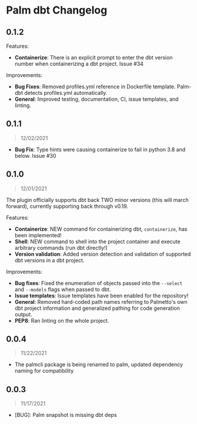 # Palm dbt Changelog

## 0.1.2
Features:
- **Containerize**: There is an explicit prompt to enter the dbt version number when containerizing a dbt project. Issue #34

Improvements:
- **Bug Fixes**: Removed profiles.yml reference in Dockerfile template. Palm-dbt detects profiles.yml automatically. 
- **General**: Improved testing, documentation, CI, issue templates, and linting.


## 0.1.1

> 12/02/2021

- **Bug Fix**: Type hints were causing containerize to fail in python 3.8 and below. Issue #30
## 0.1.0

> 12/01/2021

The plugin officially supports dbt back TWO minor versions (this will march forward), currently supporting back through v0.19.

Features:
- **Containerize**: NEW command for containerizing dbt, `containerize`, has been implemented!
- **Shell**: NEW command to shell into the project container and execute arbitrary commands (run dbt directly!)
- **Version validation**: Added version detection and validation of supported dbt versions in a dbt project.

Improvements:
- **Bug fixes**: Fixed the enumeration of objects passed into the `--select` and `--models` flags when passed to dbt.
- **Issue templates**: Issue templates have been enabled for the repository!
- **General**: Removed hard-coded path names referring to Palmetto's own dbt project information and generalized pathing for code generation output.
- **PEP8**: Ran linting on the whole project.


## 0.0.4

> 11/22/2021

- The palmcli package is being renamed to palm, updated dependency naming for
compatibility

## 0.0.3

> 11/17/2021

- [BUG]: Palm snapshot is missing dbt deps
